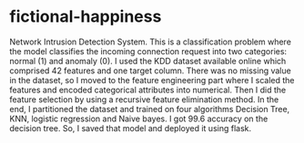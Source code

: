 # fictional-happiness
Network Intrusion Detection System.
This is a classification problem where the model classifies the incoming connection request into
two categories: normal (1) and anomaly (0). I used the KDD dataset available online which
comprised 42 features and one target column. There was no missing value in the dataset, so I
moved to the feature engineering part where I scaled the features and encoded categorical
attributes into numerical. Then I did the feature selection by using a recursive feature elimination
method. In the end, I partitioned the dataset and trained on four algorithms Decision Tree, KNN,
logistic regression and Naive bayes. I got 99.6 accuracy on the decision tree. So, I saved that
model and deployed it using flask.
